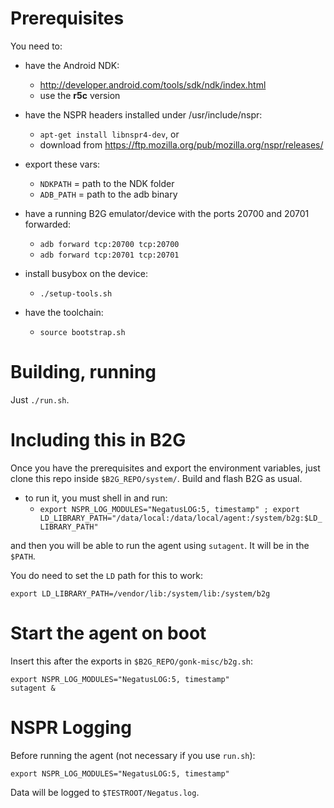 # Prerequisites

You need to:

* have the Android NDK:
    * http://developer.android.com/tools/sdk/ndk/index.html
    * use the **r5c** version

* have the NSPR headers installed under /usr/include/nspr:
    * `apt-get install libnspr4-dev`, or
    * download from https://ftp.mozilla.org/pub/mozilla.org/nspr/releases/

* export these vars:
    * `NDKPATH` = path to the NDK folder
    * `ADB_PATH` = path to the adb binary

* have a running B2G emulator/device with the ports 20700 and 20701 forwarded:
    * `adb forward tcp:20700 tcp:20700`
    * `adb forward tcp:20701 tcp:20701`

* install busybox on the device:
    * `./setup-tools.sh`

* have the toolchain:
    * `source bootstrap.sh`

# Building, running

Just `./run.sh`.

# Including this in B2G

Once you have the prerequisites and export the environment variables, 
just clone this repo inside `$B2G_REPO/system/`. Build and flash B2G as usual.

* to run it, you must shell in and run:
    * `export NSPR_LOG_MODULES="NegatusLOG:5, timestamp" ; export LD_LIBRARY_PATH="/data/local:/data/local/agent:/system/b2g:$LD_LIBRARY_PATH"`

and then you will be able to run the agent using `sutagent`. It will be
in the `$PATH`.

You do need to set the `LD` path for this to work:

    export LD_LIBRARY_PATH=/vendor/lib:/system/lib:/system/b2g

# Start the agent on boot

Insert this after the exports in `$B2G_REPO/gonk-misc/b2g.sh`:

    export NSPR_LOG_MODULES="NegatusLOG:5, timestamp"
    sutagent &

# NSPR Logging
Before running the agent (not necessary if you use `run.sh`):

`export NSPR_LOG_MODULES="NegatusLOG:5, timestamp"`

Data will be logged to `$TESTROOT/Negatus.log`.
